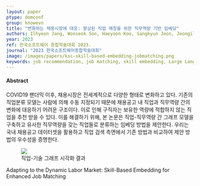 ```yaml
---
layout: paper
ptype: domconf
group: knowevo
title: "변화하는 채용시장에 대응: 향상된 직업 매칭을 위한 직무역량 기반 임베딩"
authors: Ilhyeon Jang, Wonseok Son, Haeyoon Koo, Sangkyun Jeon, Jeongil Seo, Sejin Chun
year: 2023
ref: 한국소프트웨어 종합학술대회 2023.
journal: "2023 한국소프트웨어종합학술대회"
image: /images/papers/ksc-skill-based-embedding-jobmatching.png
keywords: job recommendation, job matching, skill embedding, Large Language Model 
---
```


<h4><span class="badge badge-info">Abstract</span></h4>
COVID19 팬더믹 이후, 채용시장은 전세계적으로 다양한 형태로 변화하고 있다. 기존의 직업분류 모델는 사람에 의해 수동 지정되기 때문에 채용공고 내 직업과 직무역량 간의 변화에 대응하기 어려운 구조이다. 이로 인해 구직자는 보유한 역량에 적합하지 않는 직업을 추천 받을 수 있다. 이를 해결하기 위해, 본 논문은 직업-직무역량 간 그래프 모델을 구축하고 유사한 직무역량을 갖는 직업들로 분류하는 임베딩 방법을 제안한다. 우리는 국내 채용공고 데이터셋을 활용하고 직업 검색 측면에서 기존 방법과 비교하여 제안 방법의 우수성을 증명한다.

<figure>
    <img class="pull-left pad-right media-object d-none d-sm-block" src="{{ page.image }}">
    <figcaption>직업-기술 그래프 시각화 결과</figcaption>
</figure>

<div class="alert alert-warning" role="alert">
   Adapting to the Dynamic Labor Market: Skill-Based Embedding for Enhanced Job Matching
</div>
